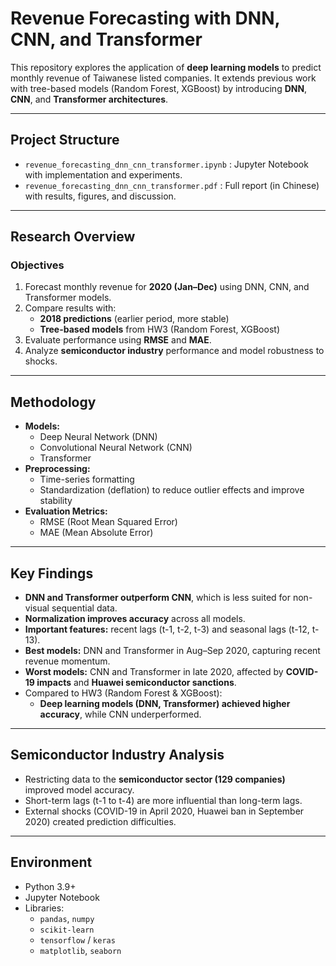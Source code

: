 # Revenue Forecasting with DNN, CNN, and Transformer

This repository explores the application of **deep learning models** to predict monthly revenue of Taiwanese listed companies. It extends previous work with tree-based models (Random Forest, XGBoost) by introducing **DNN**, **CNN**, and **Transformer architectures**.

---

## Project Structure
- `revenue_forecasting_dnn_cnn_transformer.ipynb` : Jupyter Notebook with implementation and experiments.
- `revenue_forecasting_dnn_cnn_transformer.pdf` : Full report (in Chinese) with results, figures, and discussion.

---

## Research Overview

### Objectives
1. Forecast monthly revenue for **2020 (Jan–Dec)** using DNN, CNN, and Transformer models.
2. Compare results with:
   - **2018 predictions** (earlier period, more stable)
   - **Tree-based models** from HW3 (Random Forest, XGBoost)
3. Evaluate performance using **RMSE** and **MAE**.
4. Analyze **semiconductor industry** performance and model robustness to shocks.

---

## Methodology
- **Models:**
  - Deep Neural Network (DNN)
  - Convolutional Neural Network (CNN)
  - Transformer
- **Preprocessing:**
  - Time-series formatting
  - Standardization (deflation) to reduce outlier effects and improve stability
- **Evaluation Metrics:**
  - RMSE (Root Mean Squared Error)
  - MAE (Mean Absolute Error)

---

## Key Findings
- **DNN and Transformer outperform CNN**, which is less suited for non-visual sequential data.
- **Normalization improves accuracy** across all models.
- **Important features:** recent lags (t-1, t-2, t-3) and seasonal lags (t-12, t-13).
- **Best models:** DNN and Transformer in Aug–Sep 2020, capturing recent revenue momentum.
- **Worst models:** CNN and Transformer in late 2020, affected by **COVID-19 impacts** and **Huawei semiconductor sanctions**.
- Compared to HW3 (Random Forest & XGBoost):
  - **Deep learning models (DNN, Transformer) achieved higher accuracy**, while CNN underperformed.

---

## Semiconductor Industry Analysis
- Restricting data to the **semiconductor sector (129 companies)** improved model accuracy.
- Short-term lags (t-1 to t-4) are more influential than long-term lags.
- External shocks (COVID-19 in April 2020, Huawei ban in September 2020) created prediction difficulties.

---

## Environment
- Python 3.9+
- Jupyter Notebook
- Libraries:
  - `pandas`, `numpy`
  - `scikit-learn`
  - `tensorflow` / `keras`
  - `matplotlib`, `seaborn`
